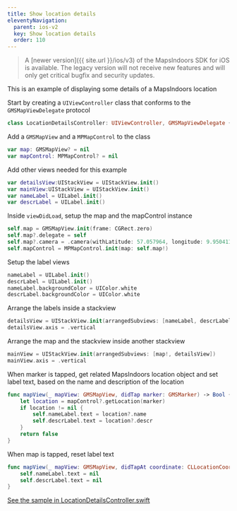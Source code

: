 ```yaml
---
title: Show location details
eleventyNavigation:
  parent: ios-v2
  key: Show location details
  order: 110
---
```


> A [newer version]({{ site.url }}/ios/v3) of the MapsIndoors SDK for iOS is available. The legacy version will not receive new features and will only get critical bugfix and security updates.

This is an example of displaying some details of a MapsIndoors location

Start by creating a `UIViewController` class that conforms to the `GMSMapViewDelegate` protocol

```swift
class LocationDetailsController: UIViewController, GMSMapViewDelegate {
```

Add a `GMSMapView` and a `MPMapControl` to the class

```swift
var map: GMSMapView? = nil
var mapControl: MPMapControl? = nil
```

Add other views needed for this example

```swift
var detailsView:UIStackView = UIStackView.init()
var mainView:UIStackView = UIStackView.init()
var nameLabel = UILabel.init()
var descrLabel = UILabel.init()
```

Inside `viewDidLoad`, setup the map and the mapControl instance

```swift
self.map = GMSMapView.init(frame: CGRect.zero)
self.map?.delegate = self
self.map?.camera = .camera(withLatitude: 57.057964, longitude: 9.9504112, zoom: 20)
self.mapControl = MPMapControl.init(map: self.map!)
```

Setup the label views

```swift
nameLabel = UILabel.init()
descrLabel = UILabel.init()
nameLabel.backgroundColor = UIColor.white
descrLabel.backgroundColor = UIColor.white
```

Arrange the labels inside a stackview

```swift
detailsView = UIStackView.init(arrangedSubviews: [nameLabel, descrLabel])
detailsView.axis = .vertical
```

Arrange the map and the stackview inside another stackview

```swift
mainView = UIStackView.init(arrangedSubviews: [map!, detailsView])
mainView.axis = .vertical
```

When marker is tapped, get related MapsIndoors location object and set label text, based on the name and description of the location

```swift
func mapView(_ mapView: GMSMapView, didTap marker: GMSMarker) -> Bool {
    let location = mapControl?.getLocation(marker)
    if location != nil {
        self.nameLabel.text = location?.name
        self.descrLabel.text = location?.descr
    }
    return false
}
```

When map is tapped, reset label text

```swift
func mapView(_ mapView: GMSMapView, didTapAt coordinate: CLLocationCoordinate2D) {
    self.nameLabel.text = nil
    self.descrLabel.text = nil
}
```

[See the sample in LocationDetailsController.swift](https://github.com/MapsIndoors/MapsIndoorsIOS/blob/master/Example/DemoSamples/Location%20Details/LocationDetailsController.swift)
